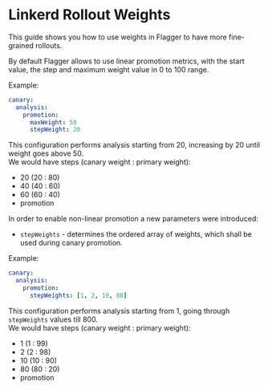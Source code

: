 # Linkerd Rollout Weights

This guide shows you how to use weights in Flagger to have more fine-grained rollouts.  

By default Flagger allows to use linear promotion metrics, with the start value, the step and maximum weight value in 0 to 100 range.  

Example:
```yaml
canary:
  analysis:
    promotion:
      maxWeight: 50
      stepWeight: 20
```
This configuration performs analysis starting from 20, increasing by 20 until weight goes above 50.  
We would have steps (canary weight : primary weight):
* 20 (20 : 80)
* 40 (40 : 60)
* 60 (60 : 40)
* promotion

In order to enable non-linear promotion a new parameters were introduced:
* `stepWeights` - determines the ordered array of weights, which shall be used during canary promotion.

Example:
```yaml
canary:
  analysis:
    promotion:
      stepWeights: [1, 2, 10, 80]
```
This configuration performs analysis starting from 1, going through `stepWeights` values till 800.  
We would have steps (canary weight : primary weight):
* 1   (1 : 99)
* 2  (2 : 98)
* 10 (10 : 90)
* 80 (80 : 20)
* promotion
